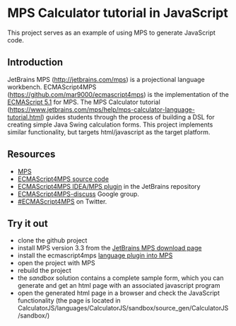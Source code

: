 # MPS Calculator tutorial in JavaScript

This project serves as an example of using MPS to generate JavaScript code.

## Introduction

JetBrains MPS (http://jetbrains.com/mps) is a projectional language workbench. ECMAScript4MPS (https://github.com/mar9000/ecmascript4mps) is the implementation of the [ECMAScript 5.1](http://www.ecma-international.org/ecma-262/5.1/) for MPS.
The MPS Calculator tutorial (https://www.jetbrains.com/mps/help/mps-calculator-language-tutorial.html) guides students through the process of building a DSL for creating simple Java Swing calculation forms. This project implements similar functionality, but targets html/javascript as the target platform.

## Resources

  * [MPS](http://jetbrains.com/mps)
  * [ECMAScript4MPS source code](https://github.com/mar9000/ecmascript4mps)
  * [ECMAScript4MPS IDEA/MPS plugin](https://plugins.jetbrains.com/plugin/8199) in the JetBrains repository
  * [ECMAScript4MPS-discuss](https://groups.google.com/forum/#!forum/ecmascript4mps-discuss) Google group.
  * [#ECMAScript4MPS](https://twitter.com/hashtag/ECMAScript4MPS) on Twitter.

## Try it out

  * clone the github project
  * install MPS version 3.3 from the [JetBrains MPS download page](http://jetbrains.com/mps/download)
  * install the ecmascript4mps [language plugin into MPS](https://plugins.jetbrains.com/plugin/8199)
  * open the project with MPS
  * rebuild the project
  * the *sandbox* solution contains a complete sample form, which you can generate and get an html page with an associated javascript program
  * open the generated html page in a browser and check the JavaScript functionality (the page is located in CalculatorJS/languages/CalculatorJS/sandbox/source_gen/CalculatorJS/sandbox/)



